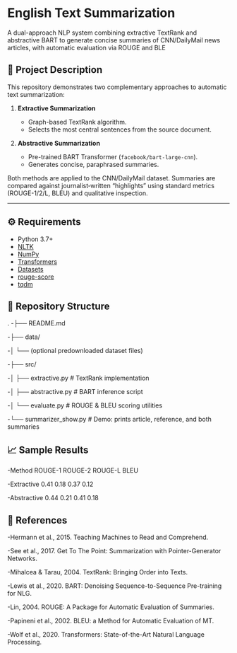 # English Text Summarization

A dual-approach NLP system combining extractive TextRank and abstractive BART to generate concise summaries of CNN/DailyMail news articles, with automatic evaluation via ROUGE and BLE

## 📖 Project Description

This repository demonstrates two complementary approaches to automatic text summarization:

1. **Extractive Summarization**  
   - Graph-based TextRank algorithm.  
   - Selects the most central sentences from the source document.

2. **Abstractive Summarization**  
   - Pre-trained BART Transformer (`facebook/bart-large-cnn`).  
   - Generates concise, paraphrased summaries.

Both methods are applied to the CNN/DailyMail dataset. Summaries are compared against journalist‐written “highlights” using standard metrics (ROUGE-1/2/L, BLEU) and qualitative inspection.

---

## ⚙️ Requirements

- Python 3.7+  
- [NLTK](https://www.nltk.org/)  
- [NumPy](https://numpy.org/)  
- [Transformers](https://github.com/huggingface/transformers)  
- [Datasets](https://github.com/huggingface/datasets)  
- [rouge-score](https://github.com/google-research/google-research/tree/master/rouge)  
- [tqdm](https://github.com/tqdm/tqdm)  



## 📂 Repository Structure
.
-├── README.md

-├── data/

-│   └── (optional predownloaded dataset files)

-├── src/

-│   ├── extractive.py      # TextRank implementation

-│   ├── abstractive.py     # BART inference script

-│   └── evaluate.py        # ROUGE & BLEU scoring utilities

-└── summarizer_show.py     # Demo: prints article, reference, and both summaries

## 📈 Sample Results
-Method	ROUGE-1	ROUGE-2	ROUGE-L	BLEU

-Extractive	0.41	0.18	0.37	0.12

-Abstractive	0.44	0.21	0.41	0.18

## 📝 References
-Hermann et al., 2015. Teaching Machines to Read and Comprehend.

-See et al., 2017. Get To The Point: Summarization with Pointer-Generator Networks.

-Mihalcea & Tarau, 2004. TextRank: Bringing Order into Texts.

-Lewis et al., 2020. BART: Denoising Sequence-to-Sequence Pre-training for NLG.

-Lin, 2004. ROUGE: A Package for Automatic Evaluation of Summaries.

-Papineni et al., 2002. BLEU: a Method for Automatic Evaluation of MT.

-Wolf et al., 2020. Transformers: State-of-the-Art Natural Language Processing.
